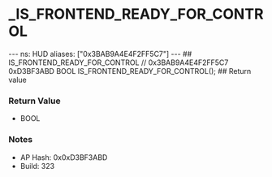 # _IS_FRONTEND_READY_FOR_CONTROL

--- ns: HUD aliases: ["0x3BAB9A4E4F2FF5C7"] --- ## IS_FRONTEND_READY_FOR_CONTROL  // 0x3BAB9A4E4F2FF5C7 0xD3BF3ABD BOOL IS_FRONTEND_READY_FOR_CONTROL();   ## Return value

### Return Value
* BOOL

### Notes
* AP Hash: 0x0xD3BF3ABD
* Build: 323

